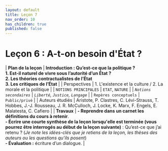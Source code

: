 ```yaml
---
layout: default
title: Leçon 7
nav_order: 10
has_children: true
published: false
---
```


# Leçon 6 : A-t-on besoin d'État ?


| **Plan de la leçon**    | **Introduction : Qu’est-ce que la politique ?<br />1. Est-il naturel de vivre sous l’autorité d’un État ?<br>2. Les théories contractualistes de l’État<br>3. Les critiques de l’État**          |
| Perspectives            | 1. L'existence et la culture / 2. La morale et la politique         |
| `NOTIONS PRINCIPALES`   | `ETAT`, `NATURE`         |
| *`Notions secondaires`* | *`Liberté`, `Justice`, `Langage`*          |
| `Repères conceptuels`   | `Public/privé`          |
| Auteurs étudiés         | Aristote, P. Clastres, C. Lévi-Strauss, T. Hobbes, J.-J. Rousseau, J. R. McCulloch, J. Locke, K. Marx, F. Engels, E. Malatesta, C. Cafiero         |
| **Travaux**             | **- Reprendre dans un carnet les définitions du cours à retenir**. <br>**- Écrire une courte synthèse de la leçon lorsqu'elle est terminée (vous pourrez être interrogés au début de la leçon suivante)** : Qu’est-ce que j’ai retenu ? (*Je note les idées-clés que je retiens de la leçon, les thèses des auteurs ou les questions qu’ils posent*) <br>**- Évaluation :** écriture d’un dialogue. |




